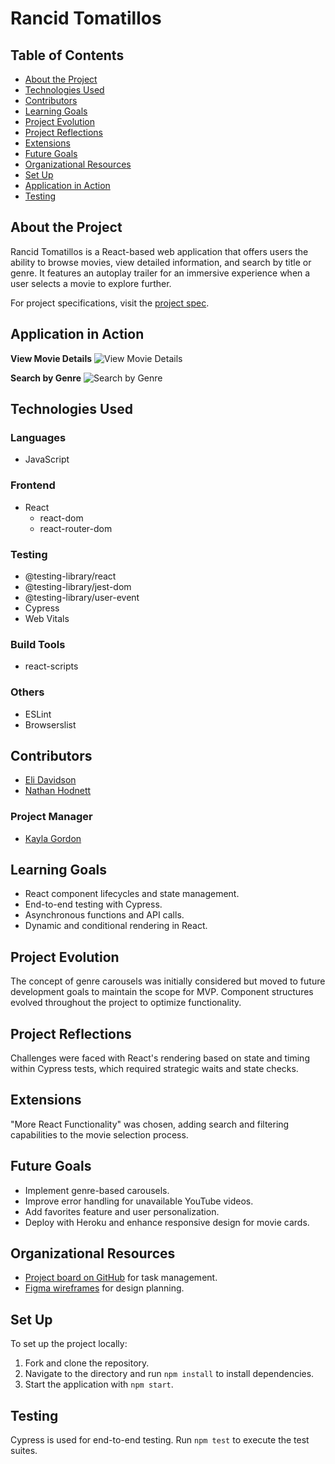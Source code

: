 # Rancid Tomatillos

## Table of Contents
- [About the Project](#about-the-project)
- [Technologies Used](#technologies-used)
- [Contributors](#contributors)
- [Learning Goals](#learning-goals)
- [Project Evolution](#project-evolution)
- [Project Reflections](#project-reflections)
- [Extensions](#extensions)
- [Future Goals](#future-goals)
- [Organizational Resources](#organizational-resources)
- [Set Up](#set-up)
- [Application in Action](#application-in-action)
- [Testing](#testing)

## About the Project
Rancid Tomatillos is a React-based web application that offers users the ability to browse movies, view detailed information, and search by title or genre. It features an autoplay trailer for an immersive experience when a user selects a movie to explore further.

For project specifications, visit the [project spec](https://frontend.turing.edu/projects/module-3/rancid-tomatillos-v3.html).

## Application in Action

**View Movie Details**
![View Movie Details](./assets/movie-details.gif)

**Search by Genre**
![Search by Genre](./assets/genre-search.gif)

## Technologies Used

### Languages
- JavaScript

### Frontend
- React
  - react-dom
  - react-router-dom

### Testing
- @testing-library/react
- @testing-library/jest-dom
- @testing-library/user-event
- Cypress
- Web Vitals

### Build Tools
- react-scripts

### Others
- ESLint
- Browserslist

## Contributors
- [Eli Davidson](https://github.com/elleshadow)
- [Nathan Hodnett](https://github.com/nhodnett)

### Project Manager
- [Kayla Gordon](https://github.com/)

## Learning Goals
- React component lifecycles and state management.
- End-to-end testing with Cypress.
- Asynchronous functions and API calls.
- Dynamic and conditional rendering in React.

## Project Evolution
The concept of genre carousels was initially considered but moved to future development goals to maintain the scope for MVP. Component structures evolved throughout the project to optimize functionality.

## Project Reflections
Challenges were faced with React's rendering based on state and timing within Cypress tests, which required strategic waits and state checks.

## Extensions
"More React Functionality" was chosen, adding search and filtering capabilities to the movie selection process.

## Future Goals
- Implement genre-based carousels.
- Improve error handling for unavailable YouTube videos.
- Add favorites feature and user personalization.
- Deploy with Heroku and enhance responsive design for movie cards.

## Organizational Resources
- [Project board on GitHub](https://github.com/nhodnett/rancid-tomatillos/projects/1) for task management.
- [Figma wireframes](https://www.figma.com/file/B5YF2KSCHALrpK1mAkaCVu/Component-architecture?node-id=0%3A1) for design planning.

## Set Up
To set up the project locally:
1. Fork and clone the repository.
2. Navigate to the directory and run `npm install` to install dependencies.
3. Start the application with `npm start`.

## Testing
Cypress is used for end-to-end testing. Run `npm test` to execute the test suites.

